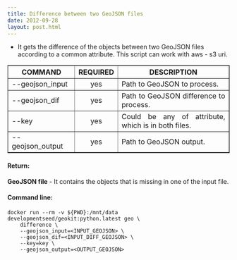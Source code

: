 ```yaml
---
title: Difference between two GeoJSON files
date: 2012-09-28
layout: post.html
---
```


- It gets the difference of the objects between two GeoJSON files according to a common attribute. This script can work with aws - s3 uri.

<table border cellpadding="5px">
	<tr>
		<th style="width: 30%;">COMMAND</th> 
        <th style="width: 0%;">REQUIRED</th> 
        <th style="width: 50%;">DESCRIPTION</th>
	</tr>
	<tr>
		<td style="text-align: justify; vertical-align: middle;">--geojson_input</td> 
        <td style="text-align: center; vertical-align: middle;">yes</td>
        <td style="text-align: justify; vertical-align: middle;">Path to GeoJSON to process.</td>
	</tr>
	<tr>
		<td style="text-align: justify; vertical-align: middle;">--geojson_dif</td> 
        <td style="text-align: center; vertical-align: middle;">yes</td>
        <td style="text-align: justify; vertical-align: middle;">Path to GeoJSON difference to process.</td>
	</tr>
    <tr>
		<td style="text-align: justify; vertical-align: middle;">--key</td> 
        <td style="text-align: center; vertical-align: middle;">yes</td>
        <td style="text-align: justify; vertical-align: middle;">Could be any of attribute, which is in both files.</td>
	</tr>
    <tr>
		<td style="text-align: justify; vertical-align: middle;">--geojson_output</td> 
        <td style="text-align: center; vertical-align: middle;">yes</td>
        <td style="text-align: justify; vertical-align: middle;">Path to GeoJSON output.</td>
	</tr>
</table>

#### Return:

**GeoJSON file** - It contains the objects that is missing in one of the input file.

#### Command line:

```
docker run --rm -v ${PWD}:/mnt/data developmentseed/geokit:python.latest geo \
    difference \
    --geojson_input=<INPUT_GEOJSON> \
    --geojson_dif=<INPUT_DIFF_GEOJSON> \
    --key=key \
    --geojson_output=<OUTPUT_GEOJSON>
```
